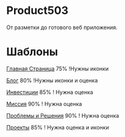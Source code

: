 # Product503
От разметки до готового веб приложения.

# Шаблоны

[Главная Страница](http://f8upd8.github.io/Product503/prototype/index.html) 75% !Нужны иконки

[Блог](http://f8upd8.github.io/Product503/prototype/blog.html) 80% !Нужны иконки и оценка

[Инвестиции](http://f8upd8.github.io/Product503/prototype/invest.html) 85% ! Нужна оценка

[Миссия](http://f8upd8.github.io/Product503/prototype/mission.html) 90% ! Нужна оценка

[Проблемы и Решения](http://f8upd8.github.io/Product503/prototype/problem-and-solution.html) 90% ! Нужна оценка

[Проекты](http://f8upd8.github.io/Product503/prototype/projects.html) 85% ! Нужна оценка и иконки
